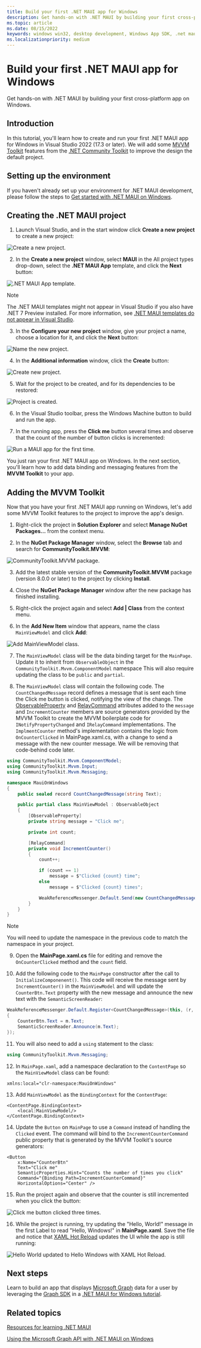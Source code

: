```yaml
---
title: Build your first .NET MAUI app for Windows
description: Get hands-on with .NET MAUI by building your first cross-platform app on Windows.
ms.topic: article
ms.date: 08/15/2022
keywords: windows win32, desktop development, Windows App SDK, .net maui
ms.localizationpriority: medium
---
```


# Build your first .NET MAUI app for Windows

Get hands-on with .NET MAUI by building your first cross-platform app on Windows.

## Introduction

In this tutorial, you'll learn how to create and run your first .NET MAUI app for Windows in Visual Studio 2022 (17.3 or later). We will add some [MVVM Toolkit](/dotnet/communitytoolkit/mvvm/) features from the [.NET Community Toolkit](/dotnet/communitytoolkit/introduction) to improve the design the default project.

## Setting up the environment

If you haven't already set up your environment for .NET MAUI development, please follow the steps to [Get started with .NET MAUI on Windows](index.md#get-started-with-net-maui-on-windows).

## Creating the .NET MAUI project

1. Launch Visual Studio, and in the start window click **Create a new project** to create a new project:

![Create a new project.](images/hello-maui-new-project.png)

2. In the **Create a new project** window, select **MAUI** in the All project types drop-down, select the **.NET MAUI App** template, and click the **Next** button:

![.NET MAUI App template.](images/hello-maui-app-template.png)

> [!NOTE]
> The .NET MAUI templates might not appear in Visual Studio if you also have .NET 7 Preview installed. For more information, see [.NET MAUI templates do not appear in Visual Studio](https://github.com/dotnet/maui/wiki/Known-Issues#net-maui-templates-do-not-appear-in-visual-studio).

3. In the **Configure your new project** window, give your project a name, choose a location for it, and click the **Next** button:

![Name the new project.](images/hello-maui-name-project.png)

4. In the **Additional information** window, click the **Create** button:

![Create new project.](images/hello-maui-addl-info-create.png)

5. Wait for the project to be created, and for its dependencies to be restored:

![Project is created.](images/hello-maui-project-created.png)

6. In the Visual Studio toolbar, press the Windows Machine button to build and run the app.

7. In the running app, press the **Click me** button several times and observe that the count of the number of button clicks is incremented:

![Run a MAUI app for the first time.](images/hello-maui-first-run-app.png)

You just ran your first .NET MAUI app on Windows. In the next section, you'll learn how to add data binding and messaging features from the **MVVM Toolkit** to your app.

## Adding the MVVM Toolkit

Now that you have your first .NET MAUI app running on Windows, let's add some MVVM Toolkit features to the project to improve the app's design.

1. Right-click the project in **Solution Explorer** and select **Manage NuGet Packages...** from the context menu.

2. In the **NuGet Package Manager** window, select the **Browse** tab and search for **CommunityToolkit.MVVM**:

![CommunityToolkit.MVVM package.](images/hello-maui-mvvm-pkg.png)

3. Add the latest stable version of the **CommunityToolkit.MVVM** package (version 8.0.0 or later) to the project by clicking **Install**.

4. Close the **NuGet Package Manager** window after the new package has finished installing.

5. Right-click the project again and select **Add | Class** from the context menu.

6. In the **Add New Item** window that appears, name the class `MainViewModel` and click **Add**:

![Add MainViewModel class.](images/hello-maui-add-vm.png)

7. The `MainViewModel` class will be the data binding target for the `MainPage`. Update it to inherit from `ObservableObject` in the `CommunityToolkit.Mvvm.ComponentModel` namespace This will also require updating the class to be `public` and `partial`.

8. The `MainViewModel` class will contain the following code. The `CountChangedMessage` record defines a message that is sent each time the Click me button is clicked, notifying the view of the change. The [ObservableProperty](/dotnet/communitytoolkit/mvvm/generators/observableproperty) and [RelayCommand](/dotnet/communitytoolkit/mvvm/generators/relaycommand) attributes added to the `message` and `IncrementCounter` members are source generators provided by the MVVM Toolkit to create the MVVM boilerplate code for `INotifyPropertyChanged` and `IRelayCommand` implementations. The `ImplmentCounter` method's implementation contains the logic from `OnCounterClicked` in MainPage.xaml.cs, with a change to send a message with the new counter message. We will be removing that code-behind code later.

``` csharp
using CommunityToolkit.Mvvm.ComponentModel;
using CommunityToolkit.Mvvm.Input;
using CommunityToolkit.Mvvm.Messaging;

namespace MauiOnWindows
{
    public sealed record CountChangedMessage(string Text);

    public partial class MainViewModel : ObservableObject
    {
        [ObservableProperty]
        private string message = "Click me";

        private int count;

        [RelayCommand]
        private void IncrementCounter()
        {
            count++;

            if (count == 1)
                message = $"Clicked {count} time";
            else
                message = $"Clicked {count} times";

            WeakReferenceMessenger.Default.Send(new CountChangedMessage(message));
        }
    }
}
```

> [!NOTE]
> You will need to update the namespace in the previous code to match the namespace in your project.

9. Open the **MainPage.xaml.cs** file for editing and remove the `OnCounterClicked` method and the `count` field.

10. Add the following code to the `MainPage` constructor after the call to `InitializeComponenent()`. This code will receive the message sent by `IncrementCounter()` in the `MainViewModel` and will update the `CounterBtn.Text` property with the new message and announce the new text with the `SemanticScreenReader`:

``` csharp
WeakReferenceMessenger.Default.Register<CountChangedMessage>(this, (r, m) =>
{
    CounterBtn.Text = m.Text;
    SemanticScreenReader.Announce(m.Text);
});
```

11. You will also need to add a `using` statement to the class:

``` csharp
using CommunityToolkit.Mvvm.Messaging;
```

12. In `MainPage.xaml`, add a namespace declaration to the `ContentPage` so the `MainViewModel` class can be found:

``` xaml
xmlns:local="clr-namespace:MauiOnWindows"
```

13. Add `MainViewModel` as the `BindingContext` for the `ContentPage`:

``` xaml
<ContentPage.BindingContext>
    <local:MainViewModel/>
</ContentPage.BindingContext>
```

14. Update the `Button` on `MainPage` to use a `Command` instead of handling the `Clicked` event. The command will bind to the `IncrementCounterCommand` public property that is generated by the MVVM Toolkit's source generators:

``` xaml
<Button
    x:Name="CounterBtn"
    Text="Click me"
    SemanticProperties.Hint="Counts the number of times you click"
    Command="{Binding Path=IncrementCounterCommand}"
    HorizontalOptions="Center" />
```

15. Run the project again and observe that the counter is still incremented when you click the button:

![Click me button clicked three times.](images/hello-maui-mvvm-clicked-3-times.png)

16. While the project is running, try updating the "Hello, World!" message in the first Label to read "Hello, Windows!" in **MainPage.xaml**. Save the file and notice that [XAML Hot Reload](/dotnet/maui/xaml/hot-reload) updates the UI while the app is still running:

![Hello World updated to Hello Windows with XAML Hot Reload.](images/hello-maui-xaml-hot-reload-edited.png)

## Next steps

Learn to build an app that displays [Microsoft Graph](/graph/) data for a user by leveraging the [Graph SDK](/graph/sdks/sdks-overview) in a [.NET MAUI for Windows tutorial](./tutorial-graph-api.md).

## Related topics

[Resources for learning .NET MAUI](/dotnet/maui/get-started/resources)

[Using the Microsoft Graph API with .NET MAUI on Windows](./tutorial-graph-api.md)
